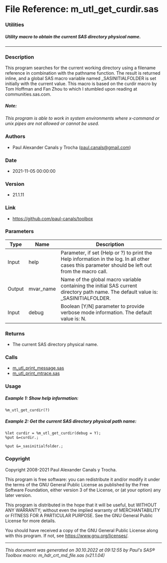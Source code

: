 # File Reference: m_utl_get_curdir.sas

### Utilities

##### Utility macro to obtain the current SAS directory physical name.

***

### Description
This program searches for the current working directory using a filename reference in combination with the pathname function. The result is returned inline, and a global SAS macro variable named _SASINITIALFOLDER is set initially with the current value. This macro is based on the curdir macro by Tom Hoffman and Fan Zhou to which I stumbled upon reading at communities.sas.com.

##### *Note:*
*This program is able to work in system environments where x-command or unix pipes are not allowed or cannot be used.*

### Authors
* Paul Alexander Canals y Trocha (paul.canals@gmail.com)

### Date
* 2021-11-05 00:00:00

### Version
* 21.1.11

### Link
* https://github.com/paul-canals/toolbox

### Parameters
| Type | Name | Description |
| ---- | ---- | ----------- |
| Input | help | Parameter, if set (Help or ?) to print the Help information in the log. In all other cases this parameter should be left out from the macro call. |
| Output | mvar_name | Name of the global macro variable containing the initial SAS current directory path name. The default value is: _SASINITIALFOLDER. |
| Input | debug | Boolean [Y/N] parameter to provide verbose mode information. The default value is: N. |

### Returns
* The current SAS directory physical name.

### Calls
* [m_utl_print_message.sas](m_utl_print_message.md)
* [m_utl_print_mtrace.sas](m_utl_print_mtrace.md)

### Usage

##### Example 1: Show help information:
```sas
%m_utl_get_curdir(?)
```

##### Example 2: Get the current SAS directory physical path name:
```sas
%let curdir = %m_utl_get_curdir(debug = Y);
%put &=curdir.;

%put &=_sasinitialfolder.;
```

### Copyright
Copyright 2008-2021 Paul Alexander Canals y Trocha. 
 
This program is free software: you can redistribute it and/or modify 
it under the terms of the GNU General Public License as published by 
the Free Software Foundation, either version 3 of the License, or 
(at your option) any later version. 
 
This program is distributed in the hope that it will be useful, 
but WITHOUT ANY WARRANTY; without even the implied warranty of 
MERCHANTABILITY or FITNESS FOR A PARTICULAR PURPOSE. See the 
GNU General Public License for more details. 
 
You should have received a copy of the GNU General Public License 
along with this program. If not, see <https://www.gnu.org/licenses/>. 


***
*This document was generated on 30.10.2022 at 09:12:55  by Paul's SAS&reg; Toolbox macro: m_hdr_crt_md_file.sas (v21.1.04)*
